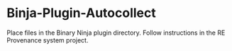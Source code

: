 # Binja-Plugin-Autocollect

Place files in the Binary Ninja plugin directory.  Follow instructions in the RE Provenance system project.
